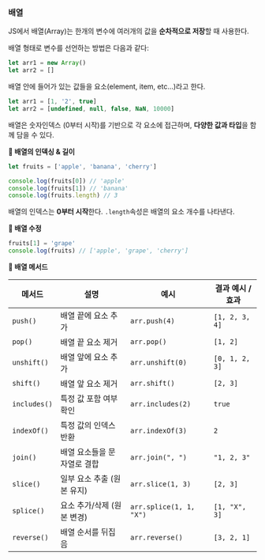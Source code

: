### 배열

JS에서 배열(Array)는 한개의 변수에 여러개의 값을 **순차적으로 저장**할 때 사용한다.

배열 형태로 변수를 선언하는 방법은 다음과 같다:

```javascript
let arr1 = new Array()
let arr2 = []
```

배열 안에 들어가 있는 값들을 요소(element, item, etc...)라고 한다.

```javascript
let arr1 = [1, '2', true]
let arr2 = [undefined, null, false, NaN, 10000]
```

배열은 숫자인덱스 (0부터 시작)를 기반으로 각 요소에 접근하며, **다양한 값과 타입**을 함께 담을 수 있다.

**🔹 배열의 인덱싱 & 길이**

```javascript
let fruits = ['apple', 'banana', 'cherry']

console.log(fruits[0]) // 'apple'
console.log(fruits[1]) // 'banana'
console.log(fruits.length) // 3
```

배열의 인덱스는 **0부터 시작**한다.
`.length`속성은 배열의 요소 개수를 나타낸다.

**🔹 배열 수정**

```javascript
fruits[1] = 'grape'
console.log(fruits) // ['apple', 'grape', 'cherry']
```

**🔹 배열 메서드**

| 메서드       | 설명                        | 예시                    | 결과 예시 / 효과 |
| ------------ | --------------------------- | ----------------------- | ---------------- |
| `push()`     | 배열 끝에 요소 추가         | `arr.push(4)`           | `[1, 2, 3, 4]`   |
| `pop()`      | 배열 끝 요소 제거           | `arr.pop()`             | `[1, 2]`         |
| `unshift()`  | 배열 앞에 요소 추가         | `arr.unshift(0)`        | `[0, 1, 2, 3]`   |
| `shift()`    | 배열 앞 요소 제거           | `arr.shift()`           | `[2, 3]`         |
| `includes()` | 특정 값 포함 여부 확인      | `arr.includes(2)`       | `true`           |
| `indexOf()`  | 특정 값의 인덱스 반환       | `arr.indexOf(3)`        | `2`              |
| `join()`     | 배열 요소들을 문자열로 결합 | `arr.join(", ")`        | `"1, 2, 3"`      |
| `slice()`    | 일부 요소 추출 (원본 유지)  | `arr.slice(1, 3)`       | `[2, 3]`         |
| `splice()`   | 요소 추가/삭제 (원본 변경)  | `arr.splice(1, 1, "X")` | `[1, "X", 3]`    |
| `reverse()`  | 배열 순서를 뒤집음          | `arr.reverse()`         | `[3, 2, 1]`      |
